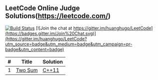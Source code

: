 ## LeetCode Online Judge Solutions(https://leetcode.com/)

[![Build Status](https://travis-ci.org/huanghugo/LeetCode.svg?branch=master)](https://travis-ci.org/huanghugo/LeetCode) [![Join the chat at https://gitter.im/huanghugo/LeetCode](https://badges.gitter.im/Join%20Chat.svg)](https://gitter.im/huanghugo/LeetCode?utm_source=badge&utm_medium=badge&utm_campaign=pr-badge&utm_content=badge)

| # | Title | Solution |
|---| ----- | -------- |
|1|[Two Sum](https://oj.leetcode.com/problems/two-sum/)| [C++11](./TwoSum/TwoSum.cpp)|
